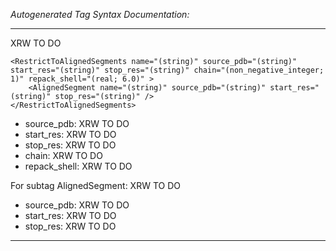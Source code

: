 _Autogenerated Tag Syntax Documentation:_

---
XRW TO DO

```
<RestrictToAlignedSegments name="(string)" source_pdb="(string)" start_res="(string)" stop_res="(string)" chain="(non_negative_integer; 1)" repack_shell="(real; 6.0)" >
    <AlignedSegment name="(string)" source_pdb="(string)" start_res="(string)" stop_res="(string)" />
</RestrictToAlignedSegments>
```

-   source_pdb: XRW TO DO
-   start_res: XRW TO DO
-   stop_res: XRW TO DO
-   chain: XRW TO DO
-   repack_shell: XRW TO DO


For subtag AlignedSegment: XRW TO DO

-   source_pdb: XRW TO DO
-   start_res: XRW TO DO
-   stop_res: XRW TO DO

---
